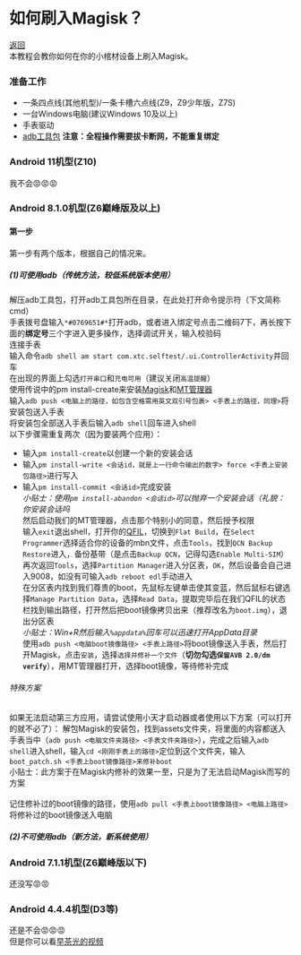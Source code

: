 # 如何刷入Magisk？
[返回](index.md)<br>
本教程会教你如何在你的小棺材设备上刷入Magisk。<br>
### 准备工作
- 一条四点线(其他机型)/一条卡槽六点线(Z9，Z9少年版，Z7S)
- 一台Windows电脑(建议Windows 10及以上)
- 手表驱动
- [adb工具包](https://developer.android.google.cn/tools/releases/platform-tools?hl=zh-cn#downloads)
**注意：全程操作需要拔卡断网，不能重复绑定**
### Android 11机型(Z10)
我不会😡😡😡
### Android 8.1.0机型(Z6巅峰版及以上)
#### 第一步
第一步有两个版本，根据自己的情况来。
##### (1)可使用adb（传统方法，较低系统版本使用）
解压adb工具包，打开adb工具包所在目录，在此处打开命令提示符（下文简称cmd）<br>
手表拨号盘输入`*#0769651#*`打开adb，或者进入绑定号点击二维码7下，再长按下面的**绑定号**三个字进入更多操作，选择调试开关，输入校验码<br>
连接手表<br>
输入命令`adb shell am start com.xtc.selftest/.ui.ControllerActivity`并回车<br>
在出现的界面上勾选`打开串口`和`充电可用`（建议关闭`高温提醒`）<br>
使用传说中的pm install-create来安装[Magisk](https://github.com/topjohnwu/Magisk)和[MT管理器](https://mt2.cn/download/)<br>
输入`adb push <电脑上的路径，如包含空格需用英文双引号包裹> <手表上的路径，同理>`将安装包送入手表<br>
将安装包全部送入手表后输入`adb shell`回车进入shell<br>
以下步骤需重复两次（因为要装两个应用）：
- 输入`pm install-create`以创建一个新的安装会话
- 输入`pm install-write <会话id，就是上一行命令输出的数字> force <手表上安装包路径>`进行写入
- 输入`pm install-commit <会话id>`完成安装<br>
*小贴士：使用`pm install-abandon <会话id>`可以抛弃一个安装会话（礼貌：你安装会话吗*<br>
然后启动我们的MT管理器，点击那个特别小的同意，然后授予权限<br>
输入`exit`退出shell，打开你的[QFIL]()，切换到`Flat Build`，在`Select Programmer`选择适合你的设备的mbn文件，点击`Tools`，找到`QCN Backup Restore`进入，备份基带（是点击`Backup QCN`，记得勾选`Enable Multi-SIM`）<br>
再次返回`Tools`，选择`Partition Manager`进入分区表，`OK`，然后设备会自己进入9008，如没有可输入`adb reboot edl`手动进入<br>
在分区表内找到我们尊贵的boot，先鼠标左键单击使其变蓝，然后鼠标右键选择`Manage Partition Data`，选择`Read Data`，提取完毕后在我们QFIL的状态栏找到输出路径，打开然后把boot镜像拷贝出来（推荐改名为`boot.img`），退出分区表<br>
*小贴士：Win+R然后输入`%appdata%`回车可以迅速打开AppData目录*<br>
使用`adb push <电脑boot镜像路径> <手表上路径>`将boot镜像送入手表，然后打开Magisk，点击`安装`，选择`选择并修补一个文件`（**切勿勾选`保留AVB 2.0/dm verify`**），用MT管理器打开，选择boot镜像，等待修补完成<br>
###### 特殊方案
如果无法启动第三方应用，请尝试使用小天才启动器或者使用以下方案（可以打开的就不必了）：
解包Magisk的安装包，找到assets文件夹，将里面的内容都送入手表当中（`adb push <电脑文件夹路径> <手表文件夹路径>`），完成之后输入`adb shell`进入shell，输入`cd <刚刚手表上的路径>`定位到这个文件夹，输入`boot_patch.sh <手表上boot镜像路径>来修补boot`<br>
小贴士：此方案于在Magisk内修补的效果一至，只是为了无法启动Magisk而写的方案<br><br>
记住修补过的boot镜像的路径，使用`adb pull <手表上boot镜像路径> <电脑上路径>`将修补过的boot镜像送入电脑<br>
##### (2)不可使用adb（新方法，新系统使用）
### Android 7.1.1机型(Z6巅峰版以下)
还没写😡😡
### Android 4.4.4机型(D3等)
还是不会😡😡😡<br>
但是你可以看[早茶光的视频](https://b23.tv/mTgg4gv)
